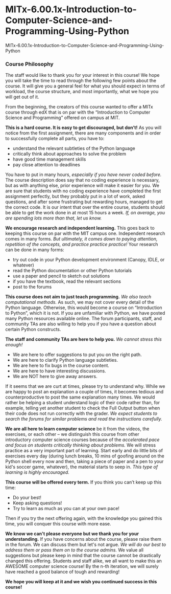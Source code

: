 # MITx-6.00.1x-Introduction-to-Computer-Science-and-Programming-Using-Python
MITx-6.00.1x-Introduction-to-Computer-Science-and-Programming-Using-Python

### Course Philosophy
The staff would like to thank you for your interest in this course! We hope you will take the
time to read through the following few points about the course. It will give you a general feel
for what you should expect in terms of workload, the course structure, and most importantly,
what we hope you will get out of it.

From the beginning, the creators of this course wanted to offer a MITx course through edX that
is on par with the “Introduction to Computer Science and Programming” offered on campus at
MIT.

**This is a hard course. It is easy to get discouraged, but don’t!** As you will notice from the first
assignment, there are many components and in order to successfully complete all parts, you
have to:

  * understand the relevant subtleties of the Python language
  * critically think about approaches to solve the problem
  * have good time management skills
  * pay close attention to deadlines
  
You have to put in many hours, *especially if you have never coded before.* The course
description does say that no coding experience is necessary, but as with anything else, prior
experience will make it easier for you. We are sure that students with no coding experience
have completed the first assignment perfectly, but they probably put in a lot of work, asked
questions, and after some frustrating but rewarding hours, managed to get the correct code. It
is our intent that over the entire course, students should be able to get the work done in at
most 15 hours a week. *If, on average, you are spending lots more than that, let us know.*

**We encourage research and independent learning.** This goes back to keeping this course on
par with the MIT campus one. Independent research comes in many forms. *But ultimately, it
comes down to paying attention, repetition of the concepts, and practice practice practice!* Your
research can be done in many forms:

  * try out code in your Python development environment (Canopy, IDLE, or whatever)
  * read the Python documentation or other Python tutorials
  * use a paper and pencil to sketch out solutions
  * if you have the textbook, read the relevant sections
  * post to the forums
  
**This course does not aim to just teach programming.** *We also teach computational methods.*
As such, we may not cover every detail of the Python language. Otherwise, this would become
a course on “Introduction to Python”, which it is not. If you are unfamiliar with Python, we have 
posted many Python resources available online. The forum participants, staff, and community
TAs are also willing to help you if you have a question about certain Python constructs.

**The staff and community TAs are here to help you.** *We cannot stress this enough!*

  * We are here to offer suggestions to put you on the right path.
  * We are here to clarify Python language subtleties.
  * We are here to fix bugs in the course content.
  * We are here to have interesting discussions.
  * We are NOT here to give away answers.
  
If it seems that we are curt at times, please try to understand why. While we are happy to post
an explanation a couple of times, it becomes tedious and counterproductive to post the same
explanation many times. We would rather be helping a student understand logic of their code
rather than, for example, telling yet another student to check the Full Output button when their
code does not run correctly with the grader. *We expect students to search the forums for
similar problems and read the instructions carefully.*

**We are all here to learn computer science** be it from the videos, the exercises, or each other –
we distinguish this course from other introductory computer science courses because of the
*accelerated pace and focus on students critically thinking about problems.* We will stress
practice as a very important part of learning. Start early and do little bits of exercises every day
(during lunch breaks, 10 mins of goofing around on the Python shell every now and then, taking
a piece of paper and a pen to your kid's soccer game, whatever), the material starts to seep in.
*This type of learning is highly encouraged.*

**This course will be offered every term.** If you think you can’t keep up this time:

  * Do your best!
  * Keep asking questions!
  * Try to learn as much as you can at your own pace!
  
Then if you try the next offering again, with the knowledge you gained this time, you will
conquer this course with more ease.

**We know we can't please everyone but we thank you for your understanding.** If you have
concerns about the course, please raise them in the forum. We can discuss them but let's not
argue. *We will do our best to address them or pass them on to the course admins.* We value all
suggestions but please keep in mind that the course cannot be drastically changed this offering.
Students and staff alike, we all want to make this an AWESOME computer science course! By
the n-th iteration, we will surely have reached a good balance of tough and rewarding!

**We hope you will keep at it and we wish you continued success in this course!**

